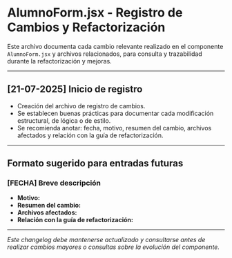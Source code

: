 # AlumnoForm.jsx - Registro de Cambios y Refactorización

Este archivo documenta cada cambio relevante realizado en el componente `AlumnoForm.jsx` y archivos relacionados, para consulta y trazabilidad durante la refactorización y mejoras.

---

## [21-07-2025] Inicio de registro
- Creación del archivo de registro de cambios.
- Se establecen buenas prácticas para documentar cada modificación estructural, de lógica o de estilo.
- Se recomienda anotar: fecha, motivo, resumen del cambio, archivos afectados y relación con la guía de refactorización.

---

## Formato sugerido para entradas futuras

### [FECHA] Breve descripción
- **Motivo:**
- **Resumen del cambio:**
- **Archivos afectados:**
- **Relación con la guía de refactorización:**

---

_Este changelog debe mantenerse actualizado y consultarse antes de realizar cambios mayores o consultas sobre la evolución del componente._
